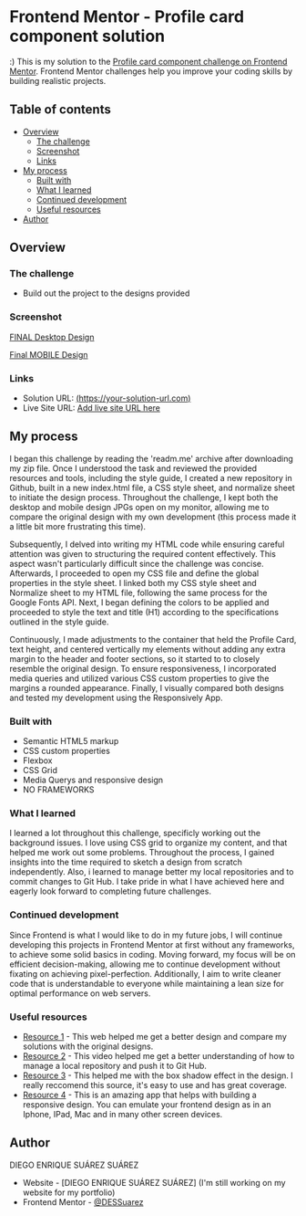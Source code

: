 # Frontend Mentor - Profile card component solution

:) This is my solution to the [Profile card component challenge on Frontend Mentor](https://www.frontendmentor.io/challenges/profile-card-component-cfArpWshJ). Frontend Mentor challenges help you improve your coding skills by building realistic projects. 

## Table of contents

- [Overview](#overview)
  - [The challenge](#the-challenge)
  - [Screenshot](#screenshot)
  - [Links](#links)
- [My process](#my-process)
  - [Built with](#built-with)
  - [What I learned](#what-i-learned)
  - [Continued development](#continued-development)
  - [Useful resources](#useful-resources)
- [Author](#author)


## Overview

### The challenge

- Build out the project to the designs provided

### Screenshot

[FINAL Desktop Design](https://github.com/DESSuarez/PROFILECARD/assets/130858702/c7eb2763-51ec-4a43-a687-b0eebb4d153c)

[Final MOBILE Design](https://github.com/DESSuarez/PROFILECARD/assets/130858702/36b1072e-5eeb-420b-a860-afa6f848caa5)


### Links

- Solution URL: [(https://your-solution-url.com)](https://github.com/DESSuarez/PROFILECARD)
- Live Site URL: [Add live site URL here](https://your-live-site-url.com)

## My process

I began this challenge by reading the 'readm.me' archive after downloading my zip file. Once I understood the task and reviewed the provided resources and tools, including the style guide, I created a new repository in Github, built in a new index.html file, a CSS style sheet, and normalize sheet to initiate the design process. Throughout the challenge, I kept both the desktop and mobile design JPGs open on my monitor, allowing me to compare the original design with my own development (this process made it a little bit more frustrating this time). 

Subsequently, I delved into writing my HTML code while ensuring careful attention was given to structuring the required content effectively. This aspect wasn't particularly difficult since the challenge was concise. Afterwards, I proceeded to open my CSS file and define the global properties in the style sheet. I linked both my CSS style sheet and Normalize sheet to my HTML file, following the same process for the Google Fonts API. Next, I began defining the colors to be applied and proceeded to style the text and title (H1) according to the specifications outlined in the style guide.

Continuously, I made adjustments to the container that held the Profile Card, text height, and centered vertically my elements without adding any extra margin to the header and footer sections, so it started to to closely resemble the original design. To ensure responsiveness, I incorporated media queries and utilized various CSS custom properties to give the margins a rounded appearance. Finally, I visually compared both designs and tested my development using the Responsively App.

### Built with

- Semantic HTML5 markup
- CSS custom properties
- Flexbox
- CSS Grid
- Media Querys and responsive design
- NO FRAMEWORKS

### What I learned

I learned a lot throughout this challenge, specificly working out the background issues. I love using CSS grid to organize my content, and that helped me work out some problems. Throughout the process, I gained insights into the time required to sketch a design from scratch independently. Also, i learned to manage better my local repositories and to commit changes to Git Hub. I take pride in what I have achieved here and eagerly look forward to completing future challenges.

### Continued development

Since Frontend is what I would like to do in my future jobs, I will continue developing this projects in Frontend Mentor at first without any frameworks, to achieve some solid basics in coding. Moving forward, my focus will be on efficient decision-making, allowing me to continue development without fixating on achieving pixel-perfection. Additionally, I aim to write cleaner code that is understandable to everyone while maintaining a lean size for optimal performance on web servers.

### Useful resources

- [Resource 1](https://web-toolbox.dev/en/tools/image-compare-slider) - This web helped me get a better design and compare my solutions with the original designs. 
- [Resource 2](https://www.youtube.com/watch?v=vbQ2bYHxxEA&list=LL&index=6) - This video helped me get a better understanding of how to manage a local repository and push it to Git Hub.
- [Resource 3](https://www.cssmatic.com/box-shadow) - This helped me with the box shadow effect in the design. I really reccomend this source, it's easy to use and has great coverage.
- [Resource 4](https://responsively.app/download/) - This is an amazing app that helps with building a responsive design. You can emulate your frontend design as in an Iphone, IPad, Mac and in many other screen devices.  

## Author
DIEGO ENRIQUE SUÁREZ SUÁREZ

- Website - [DIEGO ENRIQUE SUÁREZ SUÁREZ] (I'm still working on my website for my portfolio)
- Frontend Mentor - [@DESSuarez](https://www.frontendmentor.io/profile/DESSuarez)

